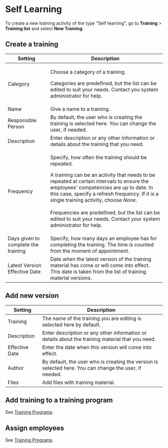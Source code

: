 # Self Learning

To create a new training activity of the type "Self learning", go to **Training** > **Training list** and select **New Training**.

## Create a training

| Setting                             | Description                                                                                                                                                                                                                                                                                                                                                                                                                                    |
| ----------------------------------- | ---------------------------------------------------------------------------------------------------------------------------------------------------------------------------------------------------------------------------------------------------------------------------------------------------------------------------------------------------------------------------------------------------------------------------------------------- |
| Category                            | <p>Choose a category of a training. </p><p></p><p>Categories are predefined, but the list can be edited to suit your needs. Contact you system administrator for help.</p>                                                                                                                                                                                                                                                                     |
| Name                                | Give a name to a training.                                                                                                                                                                                                                                                                                                                                                                                                                     |
| Responsible Person                  | By default, the user who is creating the training is selected here. You can change the user, if needed.                                                                                                                                                                                                                                                                                                                                        |
| Description                         | Enter description or any other information or details about the training that you need.                                                                                                                                                                                                                                                                                                                                                        |
| Frequency                           | <p>Specify, how often the training should be repeated.</p><p></p><p>A training can be an activity that needs to be repeated at certain intervals to ensure the employees' competencies are up to date. In this case, specify a refresh frequency. If it is a single training activity, choose <em>None</em>.<br></br>Frequencies are predefined, but the list can be edited to suit your needs. Contact your system administrator for help.</p> |
| Days given to complete the training | Specify, how many days an employee has for completing the training. The time is counted from the moment of appointment.                                                                                                                                                                                                                                                                                                                        |
| Latest Version Effective Date       | Date when the latest version of the training material has come or will come into effect. This date is taken from the list of training material versions.                                                                                                                                                                                                                                                                                       |

## Add new version

| Setting        | Description                                                                                            |
| -------------- | ------------------------------------------------------------------------------------------------------ |
| Training       | The name of the training you are editing is selected here by default.                                  |
| Description    | Enter description or any other information or details about the training material that you need.       |
| Effective Date | Enter the date when this version will come into effect.                                                |
| Author         | By default, the user who is creating the version is selected here. You can change the user, if needed. |
| Files          | Add files with training material.                                                                      |

## Add training to a training program

See [Training Programs](/docs/vecticum/user-guide/080-trainings/020-trainings-for-hr-specialists/020-training-programs.md).

## Assign employees

See [Training Programs](/docs/vecticum/user-guide/080-trainings/020-trainings-for-hr-specialists/010-types-of-trainings/040-how-to-assign-a-training-to-employee.md).

